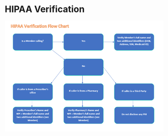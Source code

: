 # HIPAA Verification

![Alt text](../Calls%20-%20Standard%20of%20Work/HIPPA%20Verification%20Flow%20Chart.png)